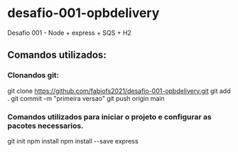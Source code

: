 # desafio-001-opbdelivery
Desafio 001 - Node + express + SQS + H2


## Comandos utilizados:

### Clonandos git:
git clone https://github.com/fabiofs2021/desafio-001-opbdelivery.git
git add .
git commit -m "primeira versao"
git push origin main

### Comandos utilizados para iniciar o projeto e configurar as pacotes necessarios.
git init
npm install
npm install --save express
